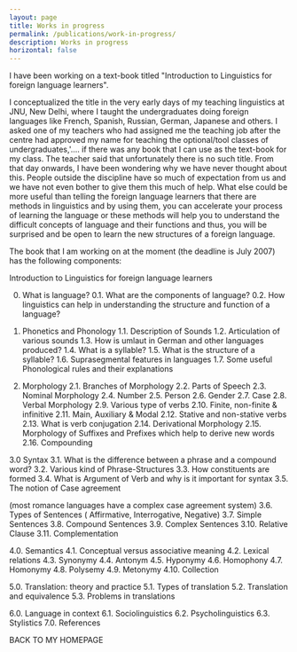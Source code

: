 ```yaml
---
layout: page
title: Works in progress
permalink: /publications/work-in-progress/
description: Works in progress
horizontal: false
---
```

I have been working on a text-book titled "Introduction to Linguistics for foreign language learners".

I conceptualized the title in the very early days of my teaching linguistics at JNU, New Delhi, where I taught the undergraduates doing foreign languages like French, Spanish, Russian, German, Japanese and others. I asked one of my teachers who had assigned me the teaching job after the centre had approved my name for teaching the optional/tool classes of undergraduates,'.... if there was any book that I can use as the text-book for my class. The teacher said that unfortunately there is no such title. From that day onwards, I have been wondering  why we have never thought about this. People outside the discipline have so much of expectation from us and we have not even bother to give them this much of help. What else could be more useful than telling the foreign language learners that there are methods in linguistics  and by using them, you can accelerate your process of learning the language or these methods will help you to understand the difficult concepts of language and their functions and thus, you will be surprised and be open  to learn the new structures of a foreign language.

The book that I am working on at the moment (the deadline is July 2007) has the following components:

Introduction to Linguistics for foreign language learners

 0. What is language?
0.1. What are the components of language?
0.2. How linguistics can help in understanding the structure and function of a language?
1. Phonetics and Phonology
1.1. Description of Sounds
1.2. Articulation of various sounds
1.3. How is umlaut in German and other languages produced?
1.4. What is a syllable?
1.5. What is the structure of a syllable?
1.6. Suprasegmental features in languages
1.7. Some useful Phonological rules and their explanations

2. Morphology
2.1. Branches of Morphology
2.2. Parts of Speech
2.3. Nominal Morphology
2.4. Number
2.5. Person
2.6. Gender
2.7. Case
2.8. Verbal Morphology
2.9. Various type of verbs
2.10. Finite, non-finite & infinitive
2.11. Main, Auxiliary & Modal
2.12. Stative and non-stative verbs
2.13. What is verb conjugation
2.14. Derivational Morphology
2.15. Morphology of Suffixes and Prefixes which help to derive new words
2.16. Compounding

3.0 Syntax
3.1. What is the difference between a phrase and a compound word?
3.2. Various kind of Phrase-Structures
3.3. How constituents are formed
3.4. What is Argument of Verb and why is it important for syntax
3.5. The notion of Case agreement

(most romance languages have a complex case agreement system)
3.6. Types of Sentences ( Affirmative, Interrogative, Negative)
3.7. Simple Sentences
3.8. Compound Sentences
3.9. Complex Sentences
3.10. Relative Clause
3.11. Complementation

4.0. Semantics
4.1. Conceptual versus associative meaning
4.2. Lexical relations
4.3. Synonymy
4.4. Antonym
4.5. Hyponymy
4.6. Homophony
4.7. Homonymy
4.8. Polysemy
4.9. Metonymy
4.10. Collection

5.0. Translation: theory and practice
5.1. Types of translation
5.2. Translation and equivalence
5.3. Problems in translations

6.0. Language in context
6.1. Sociolinguistics
6.2. Psycholinguistics
6.3. Stylistics
7.0. References
 

 

BACK TO MY HOMEPAGE

 